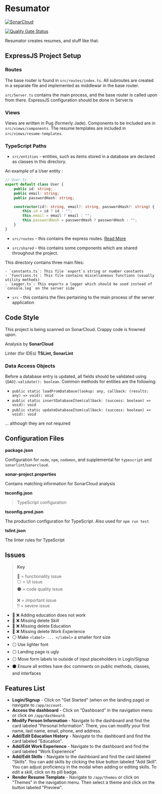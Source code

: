 # Resumator

[![SonarCloud](https://sonarcloud.io/images/project_badges/sonarcloud-white.svg)](https://sonarcloud.io/dashboard?id=VirajShah21_Resumator)

[![Quality Gate Status](https://sonarcloud.io/api/project_badges/measure?project=VirajShah21_Resumator&metric=alert_status)](https://sonarcloud.io/dashboard?id=VirajShah21_Resumator)

Resumator creates resumes, and stuff like that.

## ExpressJS Project Setup

### Routes

The base router is found in `src/routes/index.ts`. All subroutes are created in a separate file and implemented as middlewar in the base router.

`src/Server.ts` contains the main process, and the base router is called upon from there. ExpressJS configuration should be done in Server.ts

### Views

Views are written in Pug (formerly Jade). Components to be included are in `src/views/components`. The resume templates are included in `src/views/resume-templates`.

### TypeScript Paths

-   `src/entities` - entities, such as items stored in a database are declared as classes in this directory.

An example of a User entity :

```typescript
// User.ts
export default class User {
    public id: string;
    public email: string;
    public passwordHash: string;

    constructor(id?: string, email?: string, passwordHash?: string) {
        this.id = id ? id : "";
        this.email = email ? email : "";
        this.passwordHash = passwordHash ? passwordHash : "";
    }
}
```

-   `src/routes` - this contains the express routes. [Read More](#routes)

-   `src/shared` - this contains some components which are shared throughout the project.

This directory contains three main files:

    - `constants.ts`: This file `export`s string or number constants
    - `functions.ts`: This file contains miscellaneous functions (usually utility methods)
    - `Logger.ts`: This exports a logger which should be used instead of `console.log` on the server side

-   `src` - this contains the files pertaining to the main process of the server application

## Code Style

This project is being scanned on SonarCloud. Crappy code is frowned upon.

Analysis by **SonarCloud**

Linter (for IDEs) **TSLint, SonarLint**

### Data Access Objects

Before a database entry is updated, all fields should be validated using `{DAO}.validate(): boolean`. Common methods for entities are the following:

-   `public static loadFromDatabase(lookup: any, callback: (results: any) => void): void`
-   `public static insertDatabaseItem(callback: (success: boolean) => void): void`
-   `public static updateDatabaseItem(callback: (success: boolean) => void): void`

... although they are not required

## Configuration Files

**package.json**

Configuration for `node`, `npm`, `nodemon`, and supplemental for `typescript` and `sonarlint`/`sonarcloud`.

**sonar-project.properties**

Contains matching information for SonarCloud analysis

**tsconfig.json**

> TypeScript configuration

**tsconfig.prod.json**

The production configuration for TypeScript. Also used for `npm run test`

**tslint.json**

The linter rules for TypeScript

## Issues

> **Key**
>
> :red_circle: = functionality issue  
> :white_circle: = UI issue  
> :black_circle: = code quality issue
>
> :x: = important issue  
> :bangbang: = severe issue

-   :red_circle: :x: Adding education does not work
-   :red_circle: :x: Missing delete Skill
-   :red_circle: :x: Missing delete Education
-   :red_circle: :x: Missing delete Work Experience
-   :white_circle: Make `<label> ... </label>` a smaller font size
-   :white_circle: Use lighter font
-   :white_circle: Landing page is ugly
-   :white_circle: Move form labels to outside of input placeholders in Login/Signup
-   :black_circle: Ensure all entites have doc comments on public methods, classes, and interfaces

## Features List

-   **Login/Signup** - Click on "Get Started" (when on the landing page) or navigate to `/app/account`.
-   **Access the dashboard** - Click on "Dashboard" in the navigation menu or click on `/app/dashboard`.
-   **Modify Person Information** - Navigate to the dashboard and find the card labeled "Personal Information". There, you can modify your first name, last name, email, phone, and address.
-   **Add/Edit Education History** - Navigate to the dashboard and find the card labeled "Education".
-   **Add/Edit Work Experience** - Navigate to the dashboard and find the card labeled "Work Experience"
-   **Add/Edit Skills** - Navigate to the dashboard and find the card labeled "Skills". You can add skills by clicking the blue button labeled "Add Skill". You can adjust proficiency in the modal when adding or editing skills. To edit a skill, click on its pill badge.
-   **Render Resume Template** - Navigate to `/app/themes` or click on "Themes" in the navigation menu. Then select a theme and click on the button labeled "Preview".
